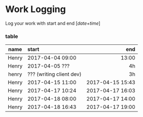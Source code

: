 # Work Logging
Log your work with start and end [*date*+*time*]

### table
| name | start | end |
| :--------: | :-------- | --------: |
| Henry | 2017-04-04 09:00 | 13:00 |
| Henry | 2017-04-05 ??? | 4h |
| henry | ??? (writing client dev) | 3h |
| Henry | 2017-04-15 11:00 | 2017-04-15 15:43 |
| Henry | 2017-04-17 10:24 | 2017-04-17 16:03 |
| Henry | 2017-04-18 08:00 | 2017-04-17 14:00 |
| Henry | 2017-04-18 16:43 | 2017-04-17 19:00 |